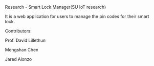 Research - Smart Lock Manager(SU IoT research)

It is a web application for users to manage the pin codes for their smart lock. 

Contributors:

Prof. David Lillethun

Mengshan Chen

Jared Alonzo
